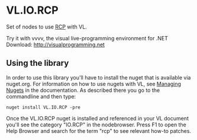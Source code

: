 # VL.IO.RCP
Set of nodes to use [RCP](https://github.com/rabbitControl/RCP) with VL.

Try it with vvvv, the visual live-programming environment for .NET  
Download: http://visualprogramming.net

## Using the library
In order to use this library you'll have to install the nuget that is available via nuget.org. For information on how to use nugets with VL, see [Managing Nugets](https://thegraybook.vvvv.org/reference/hde/managing-nugets.html) in the documentation. As described there you go to the commandline and then type:

    nuget install VL.IO.RCP -pre

Once the VL.IO.RCP nuget is installed and referenced in your VL document you'll see the category "IO.RCP" in the nodebrowser. Press F1 to open the Help Browser and search for the term "rcp" to see relevant how-to patches.
